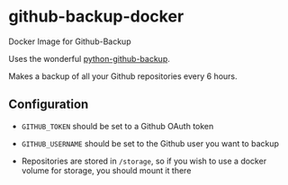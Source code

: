 # github-backup-docker
Docker Image for Github-Backup

Uses the wonderful [python-github-backup](https://github.com/josegonzalez/python-github-backup).

Makes a backup of all your Github repositories every 6 hours.

## Configuration

* `GITHUB_TOKEN` should be set to a Github OAuth token
* `GITHUB_USERNAME` should be set to the Github user you want to backup

* Repositories are stored in `/storage`, so if you wish to use a docker volume for storage, you should mount it there
